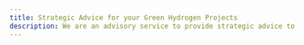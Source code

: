 ```yaml
---
title: Strategic Advice for your Green Hydrogen Projects
description: We are an advisory service to provide strategic advice to all actors seeking to advance their green hydrogen Agenda and to start roll-out.
---
```

